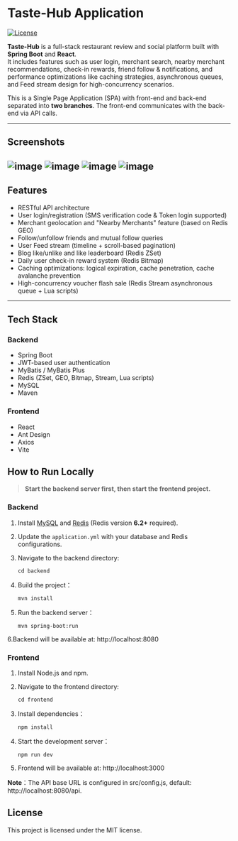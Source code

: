 # Taste-Hub Application
[![License](https://img.shields.io/badge/license-MIT-green)](./LICENSE)

**Taste-Hub** is a full-stack restaurant review and social platform built with **Spring Boot** and **React**.  
It includes features such as user login, merchant search, nearby merchant recommendations, check-in rewards, friend follow & notifications, and performance optimizations like caching strategies, asynchronous queues, and Feed stream design for high-concurrency scenarios.

This is a Single Page Application (SPA) with front-end and back-end separated into **two branches**. The front-end communicates with the back-end via API calls.

---

## Screenshots
![image](https://github.com/RolaZhang5/taste-hub/blob/main/frontend/public/imgs/homepage.png)
![image](https://github.com/RolaZhang5/taste-hub/blob/main/frontend/public/imgs/shop.png)
![image](https://github.com/RolaZhang5/taste-hub/blob/main/frontend/public/imgs/shopdetail.png)
![image](https://github.com/RolaZhang5/taste-hub/blob/main/frontend/public/imgs/userinfo.png)
---

## Features
- RESTful API architecture
- User login/registration (SMS verification code & Token login supported)
- Merchant geolocation and "Nearby Merchants" feature (based on Redis GEO)
- Follow/unfollow friends and mutual follow queries
- User Feed stream (timeline + scroll-based pagination)
- Blog like/unlike and like leaderboard (Redis ZSet)
- Daily user check-in reward system (Redis Bitmap)
- Caching optimizations: logical expiration, cache penetration, cache avalanche prevention
- High-concurrency voucher flash sale (Redis Stream asynchronous queue + Lua scripts)

---

## Tech Stack

### Backend
- Spring Boot
- JWT-based user authentication
- MyBatis / MyBatis Plus
- Redis (ZSet, GEO, Bitmap, Stream, Lua scripts)
- MySQL
- Maven

### Frontend
- React
- Ant Design
- Axios
- Vite

## How to Run Locally

> **Start the backend server first, then start the frontend project.**

### Backend

1. Install [MySQL](https://dev.mysql.com/downloads/) and [Redis](https://redis.io/download) (Redis version **6.2+** required).
2. Update the `application.yml` with your database and Redis configurations.
3. Navigate to the backend directory:

    ```
    cd backend
    ```
4. Build the project：
    ```
    mvn install
    ```
5. Run the backend server：

    ```
    mvn spring-boot:run
    ```

6.Backend will be available at: http://localhost:8080

### Frontend
1. Install Node.js and npm.

2. Navigate to the frontend directory:
    ```
    cd frontend
    ```
3. Install dependencies：

    ```
    npm install
    ```

4. Start the development server：
    ```
    npm run dev
    ```
5. Frontend will be available at: http://localhost:3000

**Note**：The API base URL is configured in src/config.js, default: http://localhost:8080/api.

## License
This project is licensed under the MIT license.